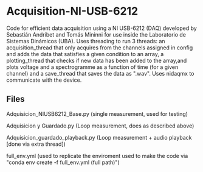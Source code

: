 # Acquisition-NI-USB-6212
Code for efficient data acquisition using a NI USB-6212 (DAQ) developed by Sebastián Andribet and Tomás Mininni for use inside the Laboratorio de Sistemas Dinámicos (UBA). Uses threading to run 3 threads: an acquisition_thread that only acquires from the channels assigned in config and adds the data that satisfies a given condition to an array, a plotting_thread that checks if new data has been added to the array,and plots voltage and a spectrogramme as a function of time (for a given channel) and a save_thread that saves the data as ".wav". Uses nidaqmx to communicate with the device.

## Files
Adquisicion_NIUSB6212_Base.py (single measurement, used for testing)

Adquisicion y Guardado.py (Loop measurement, does as described above)

Adquisicion_guardado_playback.py (Loop measurement + audio playback [done via extra thread])

full_env.yml (used to replicate the enviroment used to make the code via "conda env create -f full_env.yml (full path)")
